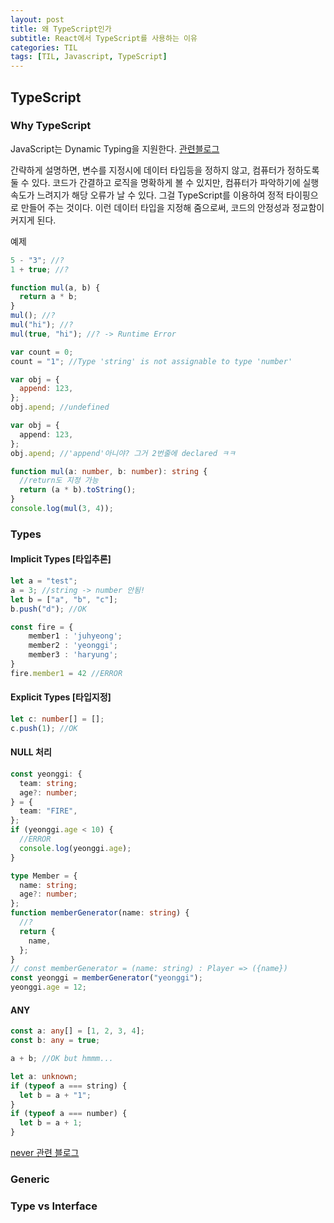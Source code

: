 ```yaml
---
layout: post
title: 왜 TypeScript인가
subtitle: React에서 TypeScript를 사용하는 이유
categories: TIL
tags: [TIL, Javascript, TypeScript]
---
```


## TypeScript

### Why TypeScript

JavaScript는 Dynamic Typing을 지원한다. [관련블로그](https://seongonion.tistory.com/16)

간략하게 설명하면, 변수를 지정시에 데이터 타입등을 정하지 않고, 컴퓨터가 정하도록 둘 수 있다. 코드가 간결하고 로직을 명확하게 볼 수 있지만, 컴퓨터가 파악하기에 실행속도가 느려지가 해당 오류가 날 수 있다. 그걸 TypeScript를 이용하여 정적 타이핑으로 만들어 주는 것이다. 이런 데이터 타입을 지정해 줌으로써, 코드의 안정성과 정교함이 커지게 된다.

예제

```javascript
5 - "3"; //?
1 + true; //?
```

```javascript
function mul(a, b) {
  return a * b;
}
mul(); //?
mul("hi"); //?
mul(true, "hi"); //? -> Runtime Error
```

```typescript
var count = 0;
count = "1"; //Type 'string' is not assignable to type 'number'
```

```javascript
var obj = {
  append: 123,
};
obj.apend; //undefined
```

```typescript
var obj = {
  append: 123,
};
obj.apend; //'append'아니야? 그거 2번줄에 declared ㅋㅋ
```

```typescript
function mul(a: number, b: number): string {
  //return도 지정 가능
  return (a * b).toString();
}
console.log(mul(3, 4));
```

### Types

#### Implicit Types [타입추론]

```typescript
let a = "test";
a = 3; //string -> number 안됨!
let b = ["a", "b", "c"];
b.push("d"); //OK
```

```typescript
const fire = {
    member1 : 'juhyeong';
    member2 : 'yeonggi';
    member3 : 'haryung';
}
fire.member1 = 42 //ERROR
```

#### Explicit Types [타입지정]

```typescript
let c: number[] = [];
c.push(1); //OK
```

#### NULL 처리

```typescript
const yeonggi: {
  team: string;
  age?: number;
} = {
  team: "FIRE",
};
if (yeonggi.age < 10) {
  //ERROR
  console.log(yeonggi.age);
}
```

```typescript
type Member = {
  name: string;
  age?: number;
};
function memberGenerator(name: string) {
  //?
  return {
    name,
  };
}
// const memberGenerator = (name: string) : Player => ({name})
const yeonggi = memberGenerator("yeonggi");
yeonggi.age = 12;
```

#### ANY

```typescript
const a: any[] = [1, 2, 3, 4];
const b: any = true;

a + b; //OK but hmmm...
```

```typescript
let a: unknown;
if (typeof a === string) {
  let b = a + "1";
}
if (typeof a === number) {
  let b = a + 1;
}
```

[never 관련 블로그](https://ui.toast.com/weekly-pick/ko_20220323)

### Generic

### Type vs Interface
